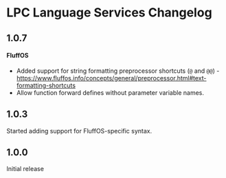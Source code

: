 # LPC Language Services Changelog

## 1.0.7

#### FluffOS

-   Added support for string formatting preprocessor shortcuts (`@` and `@@`) - https://www.fluffos.info/concepts/general/preprocessor.html#text-formatting-shortcuts
-   Allow function forward defines without parameter variable names.

## 1.0.3

Started adding support for FluffOS-specific syntax.

## 1.0.0

Initial release
